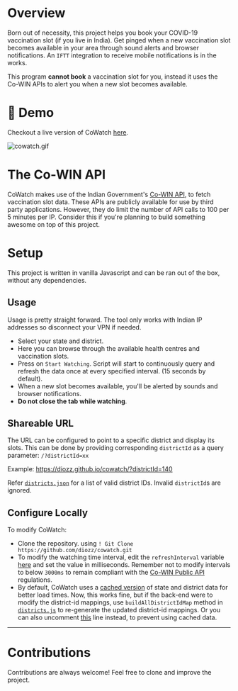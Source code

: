 # Overview

Born out of necessity, this project helps you book your COVID-19 vaccination slot (if you live in India). Get pinged when a new vaccination slot becomes available in your area through sound alerts and browser notifications. An `IFTT` integration to receive mobile notifications is in the works.

This program **cannot book** a vaccination slot for you, instead it uses the Co-WIN APIs to alert you when a new slot becomes available.

# :rocket: Demo

Checkout a live version of CoWatch [here](https://diozz.github.io/cowatch).

![cowatch.gif](https://user-images.githubusercontent.com/13608193/119222937-6b5e1500-bb14-11eb-8ea4-7232452fe488.gif)

# The Co-WIN API 

CoWatch makes use of the Indian Government's [Co-WIN API](https://apisetu.gov.in/public/api/cowin), to fetch vaccination slot data. These APIs are publicly available for use by third party applications. However, they do limit the number of API calls to 100 per 5 minutes per IP. Consider this if you're planning to build something awesome on top of this project.

# Setup

This project is written in vanilla Javascript and can be ran out of the box, without any dependencies.

## Usage

Usage is pretty straight forward. The tool only works with Indian IP addresses so disconnect your VPN if needed.

- Select your state and district.
- Here you can browse through the available health centres and vaccination slots.
- Press on `Start Watching`. Script will start to continuously query and refresh the data once at every specified interval. (15 seconds by default).
- When a new slot becomes available, you'll be alerted by sounds and browser notifications.
- **Do not close the tab while watching**.

## Shareable URL

The URL can be configured to point to a specific district and display its slots. This can be done by providing corresponding `districtId` as a query parameter: `/?districtId=xx`

Example: https://diozz.github.io/cowatch/?districtId=140

Refer [`districts.json`](https://github.com/diozz/cowatch/blob/main/assets/districts.json) for a list of valid district IDs. Invalid `districtId`s are ignored.

## Configure Locally

To modify CoWatch:

- Clone the repository. using `! Git Clone https://github.com/diozz/cowatch.git`
- To modify the watching time interval, edit the `refreshInterval` variable [here](https://github.com/diozz/cowatch/blob/main/js/cowatch.js#L7) and set the value in milliseconds. Remember not to modify intervals to below `3000ms` to remain compliant with the [Co-WIN Public API](https://apisetu.gov.in/public/marketplace/api/cowin/cowin-public-v2) regulations.
- By default, CoWatch uses a [cached version](https://github.com/diozz/cowatch/blob/main/assets/districts.json) of state and district data for better load times. Now, this works fine, but if the back-end were to modify the district-id mappings, use `buildAllDistrictIdMap` method in [`districts.js`](https://github.com/diozz/cowatch/blob/main/js/districts.js#L21) to re-generate the updated district-id mappings. Or you can also uncomment [this](https://github.com/diozz/cowatch/blob/main/js/cowatch.js#L28) line instead, to prevent using cached data.

---

# Contributions

Contributions are always welcome! Feel free to clone and improve the project.



